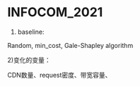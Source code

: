# INFOCOM_2021

1) baseline:

Random, min_cost, Gale-Shapley algorithm

2)变化的变量：

CDN数量、request密度、带宽容量、

